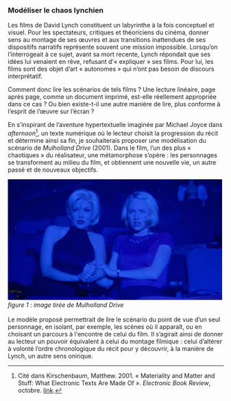 ### Modéliser le chaos lynchien 

Les films de David Lynch constituent un labyrinthe à la fois conceptuel et visuel. Pour les spectateurs, critiques et théoriciens du cinéma, donner sens au montage de ses œuvres et aux transitions inattendues de ses dispositifs narratifs représente souvent une mission impossible. Lorsqu’on l’interrogeait à ce sujet, avant sa mort recente, Lynch répondait que ses idées lui venaient en rêve, refusant d'« expliquer » ses films. Pour lui, les films sont des objet d’art « autonomes » qui n’ont pas besoin de discours interprétatif.

Comment donc lire les scénarios de tels films ? Une lecture linéaire, page après page, comme un document imprimé, est-elle réellement appropriée dans ce cas ? Ou bien existe-t-il une autre manière de lire, plus conforme à l’esprit de l’œuvre sur l’écran ?

En s’inspirant de l’aventure hypertextuelle imaginée par Michael Joyce dans *afternoon*[^1], un texte numérique où le lecteur choisit la progression du récit et détermine ainsi sa fin, je souhaiterais proposer une modélisation du scénario de *Mulholland Drive* (2001). Dans le film, l’un des plus « chaotiques » du réalisateur, une métamorphose s’opère : les personnages se transforment au milieu du film, et obtiennent une nouvelle vie, un autre passé et de nouveaux objectifs.

  <img src="../assets/images/m_drive.png" alt="text" width="500">
  <figcaption><em>figure 1 : image tirée de Mulholland Drive</em>  </figcaption>
<br>
Le modèle proposé permettrait de lire le scénario du point de vue d’un seul personnage, en isolant, par exemple, les scènes où il apparaît, ou en choisant un parcours à l'encontre de celui du film. Il s’agirait ainsi de donner au lecteur un pouvoir équivalent à celui du montage filmique : celui d’altérer à volonté l’ordre chronologique du récit pour y découvrir, à la manière de Lynch, un autre sens onirique.

<br>

[^1]: Cité dans Kirschenbaum, Matthew. 2001. « Materiality and Matter and Stuff: What Electronic Texts Are Made Of ». *Electronic Book Review*, octobre. [link](https://electronicbookreview.com/essay/materiality-and-matter-and-stuff-what-electronic-texts-are-made-of/).
